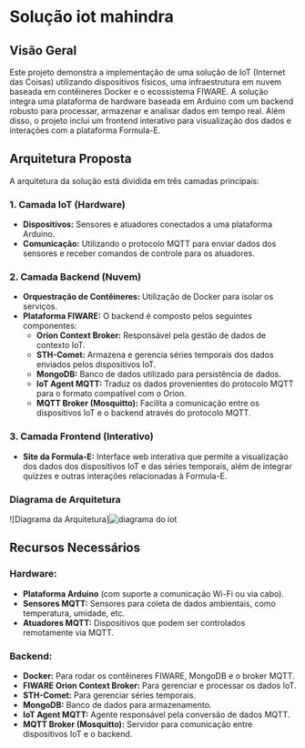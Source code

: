 # Solução iot mahindra

## Visão Geral

Este projeto demonstra a implementação de uma solução de IoT (Internet das Coisas) utilizando dispositivos físicos, uma infraestrutura em nuvem baseada em contêineres Docker e o ecossistema FIWARE. A solução integra uma plataforma de hardware baseada em Arduino com um backend robusto para processar, armazenar e analisar dados em tempo real. Além disso, o projeto inclui um frontend interativo para visualização dos dados e interações com a plataforma Formula-E.

## Arquitetura Proposta

A arquitetura da solução está dividida em três camadas principais:

### 1. Camada IoT (Hardware)
- **Dispositivos:** Sensores e atuadores conectados a uma plataforma Arduino.
- **Comunicação:** Utilizando o protocolo MQTT para enviar dados dos sensores e receber comandos de controle para os atuadores.

### 2. Camada Backend (Nuvem)
- **Orquestração de Contêineres:** Utilização de Docker para isolar os serviços.
- **Plataforma FIWARE:** O backend é composto pelos seguintes componentes:
  - **Orion Context Broker:** Responsável pela gestão de dados de contexto IoT.
  - **STH-Comet:** Armazena e gerencia séries temporais dos dados enviados pelos dispositivos IoT.
  - **MongoDB:** Banco de dados utilizado para persistência de dados.
  - **IoT Agent MQTT:** Traduz os dados provenientes do protocolo MQTT para o formato compatível com o Orion.
  - **MQTT Broker (Mosquitto):** Facilita a comunicação entre os dispositivos IoT e o backend através do protocolo MQTT.

### 3. Camada Frontend (Interativo)
- **Site da Formula-E:** Interface web interativa que permite a visualização dos dados dos dispositivos IoT e das séries temporais, além de integrar quizzes e outras interações relacionadas à Formula-E.

### Diagrama de Arquitetura

![Diagrama da Arquitetura]![diagrama do iot](https://github.com/user-attachments/assets/7e55db3a-c2f7-4715-a1d1-5a219206c137)

## Recursos Necessários

### Hardware:
- **Plataforma Arduino** (com suporte a comunicação Wi-Fi ou via cabo).
- **Sensores MQTT:** Sensores para coleta de dados ambientais, como temperatura, umidade, etc.
- **Atuadores MQTT:** Dispositivos que podem ser controlados remotamente via MQTT.

### Backend:
- **Docker:** Para rodar os contêineres FIWARE, MongoDB e o broker MQTT.
- **FIWARE Orion Context Broker:** Para gerenciar e processar os dados IoT.
- **STH-Comet:** Para gerenciar séries temporais.
- **MongoDB:** Banco de dados para armazenamento.
- **IoT Agent MQTT:** Agente responsável pela conversão de dados MQTT.
- **MQTT Broker (Mosquitto):** Servidor para comunicação entre dispositivos IoT e o backend.
